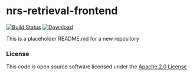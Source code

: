 # nrs-retrieval-frontend

[![Build Status](https://travis-ci.org/hmrc/nrs-retrieval-frontend.svg)](https://travis-ci.org/hmrc/nrs-retrieval-frontend) [ ![Download](https://api.bintray.com/packages/hmrc/releases/nrs-retrieval-frontend/images/download.svg) ](https://bintray.com/hmrc/releases/nrs-retrieval-frontend/_latestVersion)

This is a placeholder README.md for a new repository

### License

This code is open source software licensed under the [Apache 2.0 License]("http://www.apache.org/licenses/LICENSE-2.0.html")
